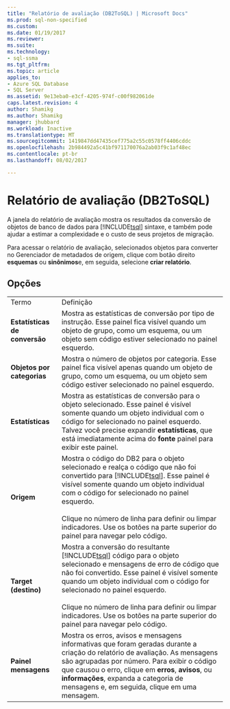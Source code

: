 ```yaml
---
title: "Relatório de avaliação (DB2ToSQL) | Microsoft Docs"
ms.prod: sql-non-specified
ms.custom: 
ms.date: 01/19/2017
ms.reviewer: 
ms.suite: 
ms.technology:
- sql-ssma
ms.tgt_pltfrm: 
ms.topic: article
applies_to:
- Azure SQL Database
- SQL Server
ms.assetid: 9e13eba0-e3cf-4205-974f-c00f982061de
caps.latest.revision: 4
author: Shamikg
ms.author: Shamikg
manager: jhubbard
ms.workload: Inactive
ms.translationtype: MT
ms.sourcegitcommit: 1419847dd47435cef775a2c55c0578ff4406cddc
ms.openlocfilehash: 2b984492a5c41bf971170076a2ab03f9c1af48ec
ms.contentlocale: pt-br
ms.lasthandoff: 08/02/2017

---
```

# <a name="assessment-report-db2tosql"></a>Relatório de avaliação (DB2ToSQL)
A janela do relatório de avaliação mostra os resultados da conversão de objetos de banco de dados para [!INCLUDE[tsql](../../includes/tsql_md.md)] sintaxe, e também pode ajudar a estimar a complexidade e o custo de seus projetos de migração.  
  
Para acessar o relatório de avaliação, selecionados objetos para converter no Gerenciador de metadados de origem, clique com botão direito **esquemas** ou **sinônimos**e, em seguida, selecione **criar relatório**.  
  
## <a name="options"></a>Opções  
  
|||  
|-|-|  
|Termo|Definição|  
|**Estatísticas de conversão**|Mostra as estatísticas de conversão por tipo de instrução. Esse painel fica visível quando um objeto de grupo, como um esquema, ou um objeto sem código estiver selecionado no painel esquerdo.|  
|**Objetos por categorias**|Mostra o número de objetos por categoria. Esse painel fica visível apenas quando um objeto de grupo, como um esquema, ou um objeto sem código estiver selecionado no painel esquerdo.|  
|**Estatísticas**|Mostra as estatísticas de conversão para o objeto selecionado. Esse painel é visível somente quando um objeto individual com o código for selecionado no painel esquerdo. Talvez você precise expandir **estatísticas**, que está imediatamente acima do **fonte** painel para exibir este painel.|  
|**Origem**|Mostra o código do DB2 para o objeto selecionado e realça o código que não foi convertido para [!INCLUDE[tsql](../../includes/tsql_md.md)]. Esse painel é visível somente quando um objeto individual com o código for selecionado no painel esquerdo.<br /><br />Clique no número de linha para definir ou limpar indicadores. Use os botões na parte superior do painel para navegar pelo código.|  
|**Target (destino)**|Mostra a conversão do resultante [!INCLUDE[tsql](../../includes/tsql_md.md)] código para o objeto selecionado e mensagens de erro de código que não foi convertido. Esse painel é visível somente quando um objeto individual com o código for selecionado no painel esquerdo.<br /><br />Clique no número de linha para definir ou limpar indicadores. Use os botões na parte superior do painel para navegar pelo código.|  
|**Painel mensagens**|Mostra os erros, avisos e mensagens informativas que foram geradas durante a criação do relatório de avaliação. As mensagens são agrupadas por número. Para exibir o código que causou o erro, clique em **erros**, **avisos**, ou **informações**, expanda a categoria de mensagens e, em seguida, clique em uma mensagem.|  
  

